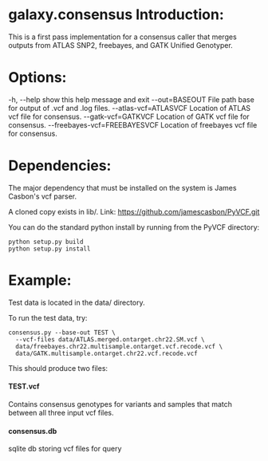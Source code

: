 
galaxy.consensus Introduction:
==============================

This is a first pass implementation for a consensus caller that merges
outputs from ATLAS SNP2, freebayes, and GATK Unified Genotyper.

Options:
========
  -h, --help                        show this help message and exit
  --out=BASEOUT                     File path base for output of .vcf and .log files.
  --atlas-vcf=ATLASVCF              Location of ATLAS vcf file for consensus.
  --gatk-vcf=GATKVCF                Location of GATK vcf file for consensus.
  --freebayes-vcf=FREEBAYESVCF      Location of freebayes vcf file for consensus.


Dependencies:
=============

The major dependency that must be installed on the system is James Casbon's vcf
parser.

A cloned copy exists in lib/. Link: https://github.com/jamescasbon/PyVCF.git

You can do the standard python install by running from the PyVCF directory:

    python setup.py build
    python setup.py install


Example:
========

Test data is located in the data/ directory.

To run the test data, try:

    consensus.py --base-out TEST \
      --vcf-files data/ATLAS.merged.ontarget.chr22.SM.vcf \
      data/freebayes.chr22.multisample.ontarget.vcf.recode.vcf \
      data/GATK.multisample.ontarget.chr22.vcf.recode.vcf


This should produce two files:
#### TEST.vcf
Contains consensus genotypes for variants and samples that match between all three input vcf files.
#### consensus.db
sqlite db storing vcf files for query
